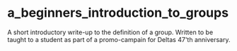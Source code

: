 # a_beginners_introduction_to_groups
A short introductory write-up to the definition of a group. Written to be taught to a student as part of a promo-campain for Deltas 47'th anniversary. 
